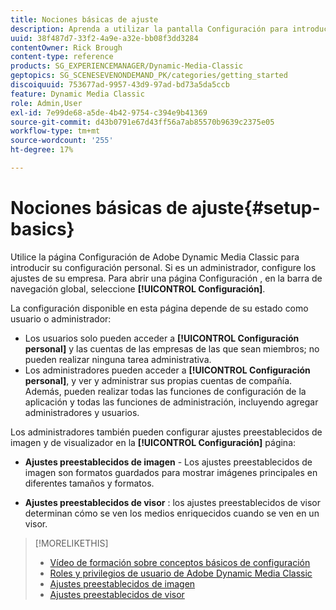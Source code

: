 ```yaml
---
title: Nociones básicas de ajuste
description: Aprenda a utilizar la pantalla Configuración para introducir su configuración personal en Adobe Dynamic Media Classic. Si es un administrador, configure los ajustes de su empresa.
uuid: 38f487d7-33f2-4a9e-a32e-bb08f3dd3284
contentOwner: Rick Brough
content-type: reference
products: SG_EXPERIENCEMANAGER/Dynamic-Media-Classic
geptopics: SG_SCENESEVENONDEMAND_PK/categories/getting_started
discoiquuid: 753677ad-9957-43d9-97ad-bd73a5da5ccb
feature: Dynamic Media Classic
role: Admin,User
exl-id: 7e99de68-a5de-4b42-9754-c394e9b41369
source-git-commit: d43b0791e67d43ff56a7ab85570b9639c2375e05
workflow-type: tm+mt
source-wordcount: '255'
ht-degree: 17%

---
```


# Nociones básicas de ajuste{#setup-basics}

Utilice la página Configuración de Adobe Dynamic Media Classic para introducir su configuración personal. Si es un administrador, configure los ajustes de su empresa. Para abrir una página Configuración , en la barra de navegación global, seleccione **[!UICONTROL Configuración]**.

La configuración disponible en esta página depende de su estado como usuario o administrador:

* Los usuarios solo pueden acceder a **[!UICONTROL Configuración personal]** y las cuentas de las empresas de las que sean miembros; no pueden realizar ninguna tarea administrativa.
* Los administradores pueden acceder a **[!UICONTROL Configuración personal]**, y ver y administrar sus propias cuentas de compañía. Además, pueden realizar todas las funciones de configuración de la aplicación y todas las funciones de administración, incluyendo agregar administradores y usuarios.

Los administradores también pueden configurar ajustes preestablecidos de imagen y de visualizador en la **[!UICONTROL Configuración]** página:

* **Ajustes preestablecidos de imagen** - Los ajustes preestablecidos de imagen son formatos guardados para mostrar imágenes principales en diferentes tamaños y formatos.

* **Ajustes preestablecidos de visor** : los ajustes preestablecidos de visor determinan cómo se ven los medios enriquecidos cuando se ven en un visor.

>[!MORELIKETHIS]
>
>* [Vídeo de formación sobre conceptos básicos de configuración](https://s7d5.scene7.com/s7viewers/html5/VideoViewer.html?videoserverurl=https://s7d5.scene7.com/is/content/&amp;emailurl=https://s7d5.scene7.com/s7/emailFriend&amp;serverUrl=https://s7d5.scene7.com/is/image/&amp;config=Scene7SharedAssets/Universal_HTML5_Video&amp;contenturl=https://s7d5.scene7.com/skins/&amp;asset=S7tutorials/573_Setup%20Basics_converted%20renamed_Getting%20Started-AVS)
>* [Roles y privilegios de usuario de Adobe Dynamic Media Classic](administration-setup.md#user_administration)
>* [Ajustes preestablecidos de imagen](application-setup.md#image_presets)
>* [Ajustes preestablecidos de visor](application-setup.md#viewer_presets)

